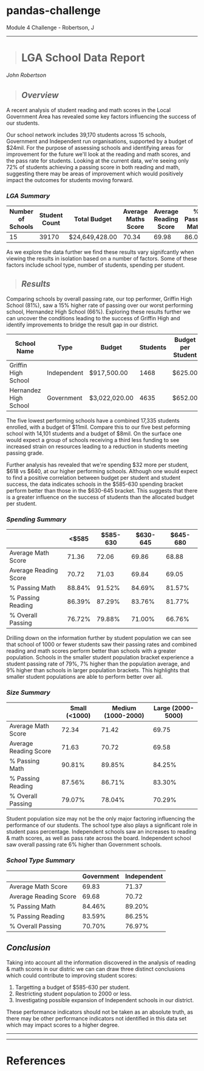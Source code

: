 # pandas-challenge
Module 4 Challenge - Robertson, J

---
># **LGA School Data Report**
###### *John Robertson*

>## *Overview*
A recent analysis of student reading and math scores in the Local Government Area has revealed some key factors influencing the success of our students.

Our school network includes 39,170 students across 15 schools, Government and Independent run organisations, supported by a budget of $24mil. For the purpose of assessing schools and identifying areas for improvement for the future we'll look at the reading and math scores, and the pass rate for students. Looking at the current data, we're seeing only 72% of students achieving a passing score in both reading and math, suggesting there may be areas of improvement which would positively impact the outcomes for students moving forward. 

### *LGA Summary*

| Number of Schools | Student Count | Total Budget | Average Maths Score | Average Reading Score | % Passing Maths | % Passing Reading | % Passing Overall |
|---|---|---|---|---|---|---|---|
| 15 | 39170 | $24,649,428.00 | 70.34 | 69.98 | 86.08%| 84.43% | 72.81% |


As we explore the data further we find these results vary signifcantly when viewing the results in isolation based on a number of factors. Some of these factors include school type, number of students, spending per student.

>## *Results*
Comparing schools by overall passing rate, our top performer, Griffin High School (81%), saw a 15% higher rate of passing over our worst performing school, Hernandez High School (66%). Exploring these results further we can uncover the conditions leading to the success of Griffin High and identify improvements to bridge the result gap in our district.

| School Name | Type | Budget | Students | Budget per Student |	Average Math Score | Average Reading Score | % Passing Math | % Passing Reading | % Overall Passing | 
|---|---|---|---|---|---|---|---|---|---|
| Griffin High School | Independent | $917,500.00 | 1468 | $625.00 | 71.79 | 71.25 | 91.21% | 88.49% | 81.34% |
| Hernandez High School | Government | $3,022,020.00 | 4635 | $652.00 | 68.87 |	69.19 |	80.95% |	81.88% | 66.36% |

The five lowest performing schools have a combined 17,335 students enrolled, with a budget of $11mil. Compare this to our five best peforming school with 14,101 students and a budget of $8mil. On the surface one would expect a group of schools receiving a third less funding to see increased strain on resources leading to a reduction in students meeting passing grade. 

Further analysis has revealed that we're spending $32 more per student, $618 vs $640, at our higher performing schools. Although one would expect to find a positive correlation between budget per student and student success, the data indicates schools in the $585-630 spending bracket perform better than those in the $630-645 bracket. This suggests that there is a greater influence on the success of students than the allocated budget per student.

### *Spending Summary*

|  |	<$585 |	$585-630 |	$630-645 |	$645-680 |
|---|---|---|---|---|
| Average Math Score  |	71.36 |	72.06 |	69.86 |	68.88 |
| Average Reading Score | 70.72 | 71.03 | 69.84 | 69.05 |
| % Passing Math |	88.84% | 91.52% | 84.69% | 81.57% |
| % Passing Reading | 86.39% | 87.29% | 83.76% | 81.77% |
| % Overall Passing | 76.72% | 79.88% | 71.00% | 66.76% |


Drilling down on the information further by student population we can see that school of 1000 or fewer students saw their passing rates and combined reading and math scores perform better than schools with a greater population. Schools in the smaller student population bracket experience a student passing rate of 79%, 7% higher than the population average, and 9% higher than schools in larger population brackets. This highlights that smaller student populations are able to perform better over all.

### *Size Summary*
| | Small (<1000) | Medium (1000-2000) | Large (2000-5000) |
|---|---|---|---|
| Average Math Score | 72.34 | 71.42 | 69.75 | 
| Average Reading Score | 71.63 | 70.72 | 69.58 |
| % Passing Math | 90.81% | 89.85% | 84.25% |
| % Passing Reading | 87.56% | 86.71% | 83.30% |
| % Overall Passing | 79.07% | 78.04% | 70.29% |

Student population size may not be the only major factoring influencing the performance of our students. The school type also plays a significant role in student pass percentage. Independent schools saw an increases to reading & math scores, as well as pass rate across the board. Independent school saw overall passing rate 6% higher than Government schools.

### *School Type Summary*
|  | Government | Independent |
|---|---|---|
| Average Math Score | 69.83 | 71.37 |
|Average Reading Score |69.68 | 70.72 |
|% Passing Math | 84.46% | 89.20% |
|% Passing Reading | 83.59% | 86.25% |
|% Overall Passing | 70.70% | 76.97% |

## *Conclusion*
Taking into account all the information discovered in the analysis of reading & math scores in our distric we can can draw three distinct conclusions which could contribute to improving student scores:
1. Targetting a budget of $585-630 per student.
2. Restricting student population to 2000 or less.
3. Investigating possible expansion of Independent schools in our district.

These performance indicators should not be taken as an absolute truth, as there may be other performance indicators not identified in this data set which may impact scores to a higher degree.

---
---

# **References**
